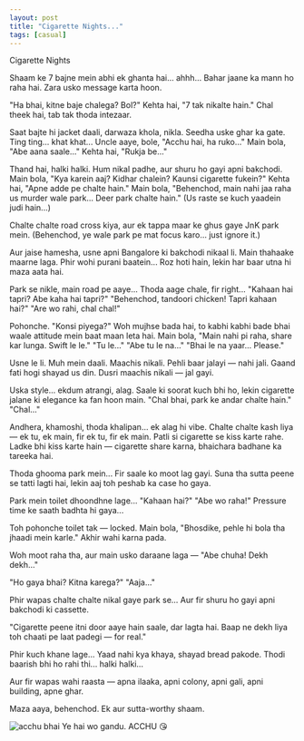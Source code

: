 ```yaml
---
layout: post
title: "Cigarette Nights..."
tags: [casual]
---
```

Cigarette Nights

Shaam ke 7 bajne mein abhi ek ghanta hai... ahhh...
Bahar jaane ka mann ho raha hai. Zara usko message karta hoon.

"Ha bhai, kitne baje chalega? Bol?"
Kehta hai, "7 tak nikalte hain."
Chal theek hai, tab tak thoda intezaar.

Saat bajte hi jacket daali, darwaza khola, nikla. Seedha uske ghar ka gate.
Ting ting... khat khat...
Uncle aaye, bole, "Acchu hai, ha ruko..."
Main bola, "Abe aana saale..."
Kehta hai, "Rukja be..."

Thand hai, halki halki. Hum nikal padhe, aur shuru ho gayi apni bakchodi.
Main bola, "Kya karein aaj? Kidhar chalein? Kaunsi cigarette fukein?"
Kehta hai, "Apne adde pe chalte hain."
Main bola, "Behenchod, main nahi jaa raha us murder wale park... Deer park chalte hain."
(Us raste se kuch yaadein judi hain...)

Chalte chalte road cross kiya, aur ek tappa maar ke ghus gaye JnK park mein.
(Behenchod, ye wale park pe mat focus karo... just ignore it.)

Aur jaise hamesha, usne apni Bangalore ki bakchodi nikaal li.
Main thahaake maarne laga.
Phir wohi purani baatein... Roz hoti hain, lekin har baar utna hi maza aata hai.

Park se nikle, main road pe aaye... Thoda aage chale, fir right...
"Kahaan hai tapri? Abe kaha hai tapri?"
"Behenchod, tandoori chicken! Tapri kahaan hai?"
"Are wo rahi, chal chal!"

Pohonche. "Konsi piyega?"
Woh mujhse bada hai, to kabhi kabhi bade bhai waale attitude mein baat maan leta hai.
Main bola, "Main nahi pi raha, share kar lunga. Swift le le."
"Tu le..."
"Abe tu le na..."
"Bhai le na yaar... Please."

Usne le li.
Muh mein daali. Maachis nikali. Pehli baar jalayi — nahi jali.
Gaand fati hogi shayad us din.
Dusri maachis nikali — jal gayi.

Uska style... ekdum atrangi, alag.
Saale ki soorat kuch bhi ho, lekin cigarette jalane ki elegance ka fan hoon main.
"Chal bhai, park ke andar chalte hain."
"Chal..."

Andhera, khamoshi, thoda khalipan... ek alag hi vibe.
Chalte chalte kash liya — ek tu, ek main, fir ek tu, fir ek main.
Patli si cigarette se kiss karte rahe.
Ladke bhi kiss karte hain — cigarette share karna, bhaichara badhane ka tareeka hai.

Thoda ghooma park mein...
Fir saale ko moot lag gayi.
Suna tha sutta peene se tatti lagti hai, lekin aaj toh peshab ka case ho gaya.

Park mein toilet dhoondhne lage...
"Kahaan hai?"
"Abe wo raha!"
Pressure time ke saath badhta hi gaya...

Toh pohonche toilet tak — locked.
Main bola, "Bhosdike, pehle hi bola tha jhaadi mein karle."
Akhir wahi karna pada.

Woh moot raha tha, aur main usko daraane laga —
"Abe chuha! Dekh dekh..."

"Ho gaya bhai? Kitna karega?"
"Aaja..."

Phir wapas chalte chalte nikal gaye park se...
Aur fir shuru ho gayi apni bakchodi ki cassette.

"Cigarette peene itni door aaye hain saale, dar lagta hai. Baap ne dekh liya toh chaati pe laat padegi — for real."

Phir kuch khane lage... Yaad nahi kya khaya, shayad bread pakode.
Thodi baarish bhi ho rahi thi... halki halki...

Aur fir wapas wahi raasta — apna ilaaka, apni colony, apni gali, apni building, apne ghar.

Maza aaya, behenchod. Ek aur sutta-worthy shaam.

![acchu bhai]({{site.baseurl}}/assets/img/acchu.jpg)
Ye hai wo gandu. ACCHU 😘